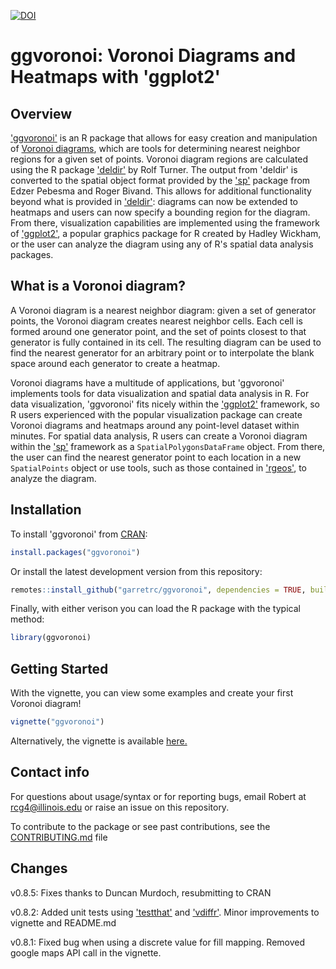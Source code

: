 [![DOI](http://joss.theoj.org/papers/10.21105/joss.01096/status.svg)](https://doi.org/10.21105/joss.01096)

# ggvoronoi: Voronoi Diagrams and Heatmaps with 'ggplot2'

## Overview

['ggvoronoi']( https://CRAN.R-project.org/package=ggvoronoi) is an R package that allows for easy creation and manipulation of [Voronoi diagrams](https://en.wikipedia.org/wiki/Voronoi_diagram), which are tools for determining nearest neighbor regions for a given set of points. 
Voronoi diagram regions are calculated using the R package ['deldir']( https://CRAN.R-project.org/package=deldir) by Rolf Turner. 
The output from 'deldir' is converted to the spatial object format provided by the ['sp']( https://CRAN.R-project.org/package=sp) package from Edzer Pebesma and Roger Bivand.
This allows for additional functionality beyond what is provided in ['deldir']( https://CRAN.R-project.org/package=deldir): diagrams can now be extended to heatmaps and users can now specify a bounding region for the diagram.
From there, visualization capabilities are implemented using the framework of ['ggplot2']( https://CRAN.R-project.org/package=ggplot2), a popular graphics package for R created by Hadley Wickham, 
or the user can analyze the diagram using any of R's spatial data analysis packages.

## What is a Voronoi diagram?

A Voronoi diagram is a nearest neighbor diagram: given a set of generator points, the Voronoi diagram creates nearest neighbor cells. Each cell is formed around one generator point, and the set of points closest to that generator is fully contained in its cell. The resulting diagram can be used to find the nearest generator for an arbitrary point or to interpolate the blank space around each generator to create a heatmap.

Voronoi diagrams have a multitude of applications, but 'ggvoronoi' implements tools for data visualization and spatial data analysis in R. For data visualization, 'ggvoronoi' fits nicely within the ['ggplot2']( https://CRAN.R-project.org/package=ggplot2) framework, so R users experienced with the popular visualization package can create Voronoi diagrams and heatmaps around any point-level dataset within minutes. For spatial data analysis, R users can create a Voronoi diagram within the ['sp']( https://CRAN.R-project.org/package=sp) framework as a ``SpatialPolygonsDataFrame`` object. From there, the user can find the nearest generator point to each location in a new ``SpatialPoints`` object or use tools, such as those contained in ['rgeos']( https://CRAN.R-project.org/package=rgeos), to analyze the diagram.

## Installation

To install 'ggvoronoi' from [CRAN]( https://CRAN.R-project.org/package=ggvoronoi):

```r
install.packages("ggvoronoi")
```

Or install the latest development version from this repository:

```r
remotes::install_github("garretrc/ggvoronoi", dependencies = TRUE, build_opts = c("--no-resave-data"))
```

Finally, with either verison you can load the R package with the typical method:

```r
library(ggvoronoi)
```

## Getting Started

With the vignette, you can view some examples and create your first Voronoi diagram!

```r
vignette("ggvoronoi")
```

Alternatively, the vignette is available [here.](http://htmlpreview.github.io/?https://github.com/garretrc/ggvoronoi/blob/master/vignettes/ggvoronoi.html)

## Contact info

For questions about usage/syntax or for reporting bugs, email Robert at rcg4@illinois.edu or raise an issue on this repository. 

To contribute to the package or see past contributions, see the [CONTRIBUTING.md](CONTRIBUTING.md) file

## Changes

v0.8.5: Fixes thanks to Duncan Murdoch, resubmitting to CRAN

v0.8.2: Added unit tests using ['testthat']( https://CRAN.R-project.org/package=testthat) and ['vdiffr']( https://CRAN.R-project.org/package=vdiffr). Minor improvements to vignette and README.md

v0.8.1: Fixed bug when using a discrete value for fill mapping. Removed google maps API call in the vignette.
